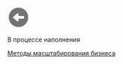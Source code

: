 
<a href=../README.md><img src="../img/back.jpg" width="50" height="50" /></a>

В процессе наполнения

[Методы масштабирования бизнеса](Маркетинг.md)

